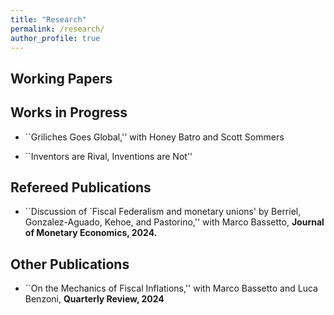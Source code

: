 ```yaml
---
title: "Research"
permalink: /research/
author_profile: true
---
```

## Working Papers

## Works in Progress

- ``Griliches Goes Global,'' with Honey Batro and Scott Sommers

- ``Inventors are Rival, Inventions are Not''

## Refereed Publications

- ``Discussion of `Fiscal Federalism and monetary unions' by Berriel, Gonzalez-Aguado, Kehoe, and Pastorino,'' with Marco Bassetto, **Journal of Monetary Economics, 2024.**

## Other Publications

- ``On the Mechanics of Fiscal Inflations,'' with Marco Bassetto and Luca Benzoni, **Quarterly Review, 2024**
